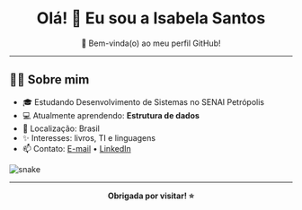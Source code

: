 <h1 align="center">Olá! 👋 Eu sou a Isabela Santos</h1>

<p align="center">
  🌟 Bem-vinda(o) ao meu perfil GitHub! <br/>
</p>

---

## 👩‍💻 Sobre mim

- 🎓 Estudando Desenvolvimento de Sistemas no SENAI Petrópolis
- 💻 Atualmente aprendendo: **Estrutura de dados**
- 📍 Localização: Brasil
- ✨ Interesses: livros, TI e linguagens
- 📫 Contato: [E-mail](isasantossilvabela@gmail.com) • [LinkedIn](https://www.linkedin.com/in/seu-usuario)

![snake](https://github.com/user-attachments/assets/c64b64fe-dba4-4581-90e0-f5a2ca31ee07)

---

<p align="center">
  <b>Obrigada por visitar! ⭐️</b> <br/>
</p>
